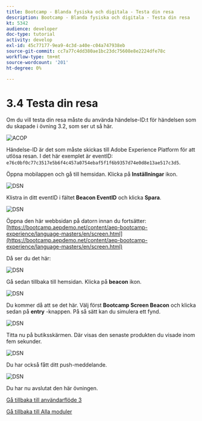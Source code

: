 ```yaml
---
title: Bootcamp - Blanda fysiska och digitala - Testa din resa
description: Bootcamp - Blanda fysiska och digitala - Testa din resa
kt: 5342
audience: developer
doc-type: tutorial
activity: develop
exl-id: 45c77177-9ea9-4c3d-a40e-c04a747938eb
source-git-commit: cc7a77c4dd380ae1bc23dc75608e8e2224dfe78c
workflow-type: tm+mt
source-wordcount: '201'
ht-degree: 0%

---
```


# 3.4 Testa din resa

Om du vill testa din resa måste du använda händelse-ID:t för händelsen som du skapade i övning 3.2, som ser ut så här.

![ACOP](./images/payloadeventID.png)

Händelse-ID är det som måste skickas till Adobe Experience Platform för att utlösa resan. I det här exemplet är eventID:
`e76c0bf0c77c3517e5b6f4c457a0754ebaf5f1f6b9357d74e0d8e13ae517c3d5`.

Öppna mobilappen och gå till hemsidan. Klicka på **Inställningar** ikon.

![DSN](./images/appsett.png)

Klistra in ditt eventID i fältet **Beacon EventID** och klicka **Spara**.

![DSN](./images/beacon1.png)

Öppna den här webbsidan på datorn innan du fortsätter: [https://bootcamp.aepdemo.net/content/aep-bootcamp-experience/language-masters/en/screen.html](https://bootcamp.aepdemo.net/content/aep-bootcamp-experience/language-masters/en/screen.html)

Då ser du det här:

![DSN](./images/screen1.png)

Gå sedan tillbaka till hemsidan. Klicka på **beacon** ikon.

![DSN](./images/app23.png)

Du kommer då att se det här. Välj först **Bootcamp Screen Beacon** och klicka sedan på **entry** -knappen. På så sätt kan du simulera ett fynd.

![DSN](./images/app21.png)

Titta nu på butiksskärmen. Där visas den senaste produkten du visade inom fem sekunder.

![DSN](./images/beacon3.png)

Du har också fått ditt push-meddelande.

![DSN](./images/beacon2.png)

Du har nu avslutat den här övningen.

[Gå tillbaka till användarflöde 3](./uc3.md)

[Gå tillbaka till Alla moduler](../../overview.md)

